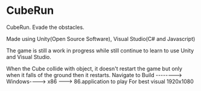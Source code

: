 # CubeRun
CubeRun. Evade the obstacles. 

Made using Unity(Open Source Software), Visual Studio(C# and Javascript)



The game is still a work in progress while still continue to learn to use Unity and Visual Studio.

When the Cube collide with object, it doesn't restart the game but only when it falls of the ground then it restarts. 
Navigate to Build --------> Windows----> x86 ---> 86.application to play
For best visual 1920x1080

